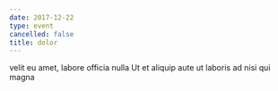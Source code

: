 ```yaml
---
date: 2017-12-22
type: event
cancelled: false
title: dolor
---
```

velit eu amet, labore officia nulla Ut et aliquip aute ut laboris ad nisi qui magna